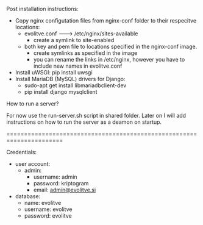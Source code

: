 Post installation instructions:
- Copy nginx configutation files from nginx-conf folder to their respecitve locations:
	- evolitve.conf ---> /etc/nginx/sites-available
		- create a symlink to site-enabled
	- both key and pem file to locations specified in the nginx-conf image.
		- create symlinks as specified in the image
		- you can rename the links in /etc/nginx, however you have to include new names in evolitve.conf
- Install uWSGI: pip install uwsgi
- Install MariaDB (MySQL) drivers for Django:
	- sudo-apt get install libmariadbclient-dev
	- pip install django mysqlclient

How to run a server?

For now use the run-server.sh script in shared folder. Later on I will add instructions on how to run the server
as a deamon on startup.


======================================================================

Credentials:
- user account:
	- admin:
		- username: admin
		- password: kriptogram
		- email: admin@evolitve.si
- database:
	- name: evolitve
	- username: evolitve
	- password: evolitve

